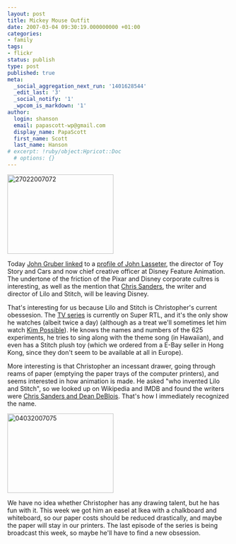 ```yaml
---
layout: post
title: Mickey Mouse Outfit
date: 2007-03-04 09:30:19.000000000 +01:00
categories:
- family
tags:
- flickr
status: publish
type: post
published: true
meta:
  _social_aggregation_next_run: '1401628544'
  _edit_last: '3'
  _social_notify: '1'
  _wpcom_is_markdown: '1'
author:
  login: shanson
  email: papascott-wp@gmail.com
  display_name: PapaScott
  first_name: Scott
  last_name: Hanson
# excerpt: !ruby/object:Hpricot::Doc
  # options: {}
---
```

<p><a href="http://www.flickr.com/photos/papascott/404566353/" title="Photo Sharing"><img src="https://farm1.static.flickr.com/132/404566353_f85068dbd0_m.jpg" width="240" height="180" alt="27022007072" /></a></p>
<p>Today <a href="http://daringfireball.net/linked/2007/march#sat-03-lasseter">John Gruber linked</a> to a <a href="http://www.nytimes.com/2007/03/04/movies/04hols.html?ex=1330664400&amp;en=ef352800b0d761b9&amp;ei=5090&amp;partner=rssuserland&amp;emc=rss">profile of John Lasseter</a>, the director of Toy Story and Cars and now chief creative officer at Disney Feature Animation. The undertone of the friction of the Pixar and Disney corporate cultres is interesting, as well as the mention that <a href="http://imdb.com/name/nm0761498/">Chris Sanders</a>, the writer and director of Lilo and Stitch, will be leaving Disney.</p>
<p>That's interesting for us because Lilo and Stitch is Christopher's current obessesion. The <a href="http://psc.disney.go.com/disneychannel/liloandstitch/index.html">TV series</a> is currently on Super RTL, and it's the only show he watches (albeit twice a day) (although as a treat we'll sometimes let him watch <a href="http://tv.disney.go.com/disneychannel/kimpossible/index.html">Kim Possible</a>). He knows the names and numbers of the 625 experiments, he tries to sing along with the theme song (in Hawaiian), and even has a Stitch plush toy (which we ordered from a E-Bay seller in Hong Kong, since they don't seem to be available at all in Europe).</p>
<p>More interesting is that Christopher an incessant drawer, going through reams of paper (emptying the paper trays of the computer printers), and seems interested in how animation is made. He asked "who invented Lilo and Stitch", so we looked up on Wikipedia and IMDB and found the writers were <a href="http://imdb.com/gallery/ss/0275847/Ss/0275847/Top.jpg.html">Chris Sanders and Dean DeBlois</a>. That's how I immediately recognized the name.</p>
<p><a href="http://www.flickr.com/photos/papascott/409636423/" title="Photo Sharing"><img src="https://farm1.static.flickr.com/159/409636423_65e6259de4_m.jpg" width="240" height="180" alt="04032007075" /></a></p>
<p>We have no idea whether Christopher has any drawing talent, but he has fun with it. This week we got him an easel at Ikea with a chalkboard and whiteboard, so our paper costs should be reduced drastically, and maybe the paper will stay in our printers. The last episode of the series is being broadcast this week, so maybe he'll have to find a new obsession.</p>
